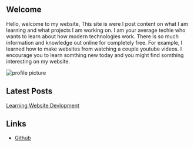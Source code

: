 ## Welcome

Hello, welcome to my website, This site is were I post content on what I am learning and what projects I am working on. I am your average techie who wants to learn about how modern technologies work. There is so much information and knowledge out online for completely free. For example, I learned how to make websites from watching a couple youtube videos. I encourage you to learn somthing new today and you might find somthing interesting on my website.

![profile picture](profilePicture.png)

## Latest Posts

[Learning Website Devlopment](/posts/learningwebdev/) 

## Links

* [Github](https://github.com/YourAverageTechie)

